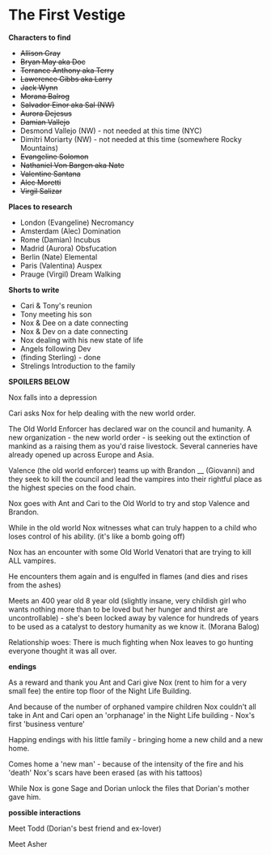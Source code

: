 # The First Vestige

**Characters to find**

* <strike>Allison Gray</strike>
* <strike>Bryan May aka Doc</strike>
* <strike>Terrance Anthony aka Terry</strike>
* <strike>Lawerence Gibbs aka Larry</strike>
* <strike>Jack Wynn</strike>
* <strike>Morana Balrog</strike>
* <strike>Salvador Einor aka Sal (NW)</strike>
* <strike>Aurora Dejesus</strike>
* <strike>Damian Vallejo</strike>
* Desmond Vallejo (NW) - not needed at this time (NYC)
* Dimitri Moriarty (NW) - not needed at this time (somewhere Rocky Mountains)
* <strike>Evangeline Solomon</strike>
* <strike>Nathaniel Von Bargen aka Nate</strike>
* <strike>Valentine Santana</strike>
* <strike>Alec Moretti</strike>
* <strike>Virgil Salizar</strike>


**Places to research**

* London (Evangeline) Necromancy
* Amsterdam (Alec) Domination
* Rome  (Damian) Incubus
* Madrid (Aurora) Obsfucation
* Berlin (Nate) Elemental
* Paris (Valentina) Auspex
* Prauge (Virgil) Dream Walking

**Shorts to write**

* Cari & Tony's reunion
* Tony meeting his son
* Nox & Dee on a date connecting
* Nox & Dev on a date connecting
* Nox dealing with his new state of life
* Angels following Dev
* (finding Sterling) - done
* Strelings Introduction to the family

**SPOILERS BELOW**

Nox falls into a depression

Cari asks Nox for help dealing with the new world order.

The Old World Enforcer has declared war on the council and humanity.  A new organization - the new world order - is seeking out the extinction of mankind as a raising them as you'd raise livestock. Several canneries have already opened up across Europe and Asia.

Valence (the old world enforcer) teams up with Brandon __ (Giovanni) and they seek to kill the council and lead the vampires into their rightful place as the highest species on the food chain.

Nox goes with Ant and Cari to the Old World to try and stop Valence and Brandon.

While in the old world Nox witnesses what can truly happen to a child who loses control of his ability. (it's like a bomb going off)

Nox has an encounter with some Old World Venatori that are trying to kill ALL vampires.

He encounters them again and is engulfed in flames (and dies and rises from the ashes)

Meets an 400 year old 8 year old (slightly insane, very childish girl who wants nothing more than to be loved but her hunger and thirst are uncontrollable) - she's been locked away by valence for hundreds of years to be used as a catalyst to destory humanity as we know it. (Morana Balog)

Relationship woes:  There is much fighting when Nox leaves to go hunting everyone thought it was all over.

**endings**

As a reward and thank you Ant and Cari give Nox (rent to him for a very small fee) the entire top floor of the Night Life Building.

And because of the number of orphaned vampire children Nox couldn't all take in Ant and Cari open an 'orphanage' in the Night Life building - Nox's first 'business venture'

Happing endings with his little family - bringing home a new child and a new home.

Comes home a 'new man' - because of the intensity of the fire and his 'death' Nox's scars have been erased (as with his tattoos)

While Nox is gone Sage and Dorian unlock the files that Dorian's mother gave him.

**possible interactions**

Meet Todd (Dorian's best friend and ex-lover)

Meet Asher